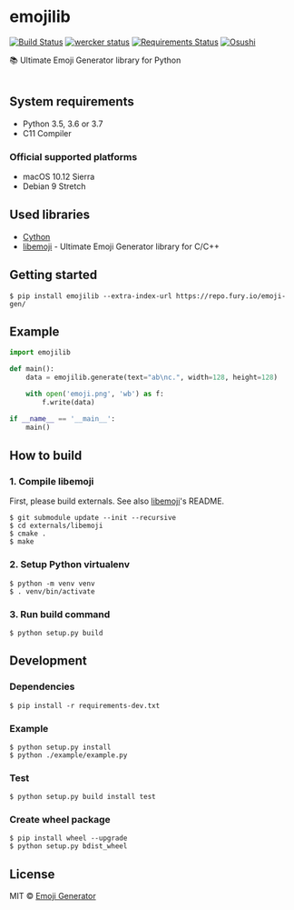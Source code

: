 # emojilib
[![Build Status](https://travis-ci.org/emoji-gen/emojilib.svg?branch=master)](https://travis-ci.org/emoji-gen/emojilib)
[![wercker status](https://app.wercker.com/status/486fa62cf2efbf47c595632b1e902e58/s/master "wercker status")](https://app.wercker.com/project/byKey/486fa62cf2efbf47c595632b1e902e58)
[![Requirements Status](https://requires.io/github/emoji-gen/emojilib/requirements.svg?branch=master)](https://requires.io/github/emoji-gen/emojilib/requirements/?branch=master)
[![Osushi](https://img.shields.io/badge/donate-osushi-EA2F57.svg)](https://osushi.love/intent/post/9ad90add99954e62ac79251606c10eec)

:books: Ultimate Emoji Generator library for Python
<br><br>

## System requirements

- Python 3.5, 3.6 or 3.7
- C11 Compiler

### Official supported platforms

- macOS 10.12 Sierra
- Debian 9 Stretch

## Used libraries

- [Cython](http://cython.org/)
- [libemoji](https://github.com/emoji-gen/libemoji) - Ultimate Emoji Generator library for C/C++

## Getting started

```
$ pip install emojilib --extra-index-url https://repo.fury.io/emoji-gen/
```

## Example

```python
import emojilib

def main():
    data = emojilib.generate(text="ab\nc.", width=128, height=128)

    with open('emoji.png', 'wb') as f:
        f.write(data)

if __name__ == '__main__':
    main()
```

## How to build
### 1. Compile libemoji
First, please build externals.
See also [libemoji](https://github.com/emoji-gen/libemoji)'s README.

```
$ git submodule update --init --recursive
$ cd externals/libemoji
$ cmake .
$ make
```

### 2. Setup Python virtualenv
```
$ python -m venv venv
$ . venv/bin/activate
```

### 3. Run build command
```
$ python setup.py build
```

## Development
### Dependencies

```
$ pip install -r requirements-dev.txt
```

### Example

```
$ python setup.py install
$ python ./example/example.py
```

### Test

```
$ python setup.py build install test
```

### Create wheel package

```
$ pip install wheel --upgrade
$ python setup.py bdist_wheel
```

## License
MIT &copy; [Emoji Generator](https://emoji-gen.ninja)
